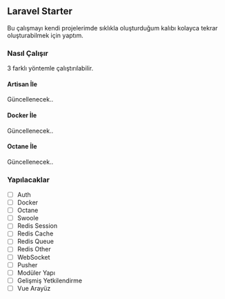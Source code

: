 ## Laravel Starter

Bu çalışmayı kendi projelerimde sıklıkla oluşturduğum kalıbı kolayca tekrar oluşturabilmek için yaptım.

### Nasıl Çalışır
3 farklı yöntemle çalıştırılabilir.

#### Artisan İle
Güncellenecek..

#### Docker İle
Güncellenecek..

#### Octane İle
Güncellenecek..

### Yapılacaklar

- [ ] Auth
- [ ] Docker
- [ ] Octane
- [ ] Swoole
- [ ] Redis Session
- [ ] Redis Cache
- [ ] Redis Queue
- [ ] Redis Other
- [ ] WebSocket
- [ ] Pusher
- [ ] Modüler Yapı
- [ ] Gelişmiş Yetkilendirme
- [ ] Vue Arayüz
